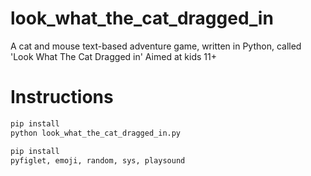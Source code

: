 # look_what_the_cat_dragged_in
A cat and mouse text-based adventure game, written in Python, called 'Look What The Cat Dragged in' 
Aimed at kids 11+ 

# Instructions

```bash
pip install
python look_what_the_cat_dragged_in.py 
```

```bash
pip install
pyfiglet, emoji, random, sys, playsound
```
